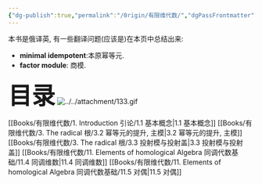 ```yaml
---
{"dg-publish":true,"permalink":"/0rigin/有限维代数/","dgPassFrontmatter":true,"created":"2024-06-26T17:06:11.909+08:00","updated":"2024-08-07T21:52:13.250+08:00"}
---
```


本书是俄译英, 有一些翻译问题(应该是)在本页中总结出来:
+ **minimal idempotent**:本原幂等元.
+ **factor module**: 商模.

<font size="7"> **目录**</font> 
![../../attachment/133.gif](/img/user/attachment/133.gif)




[[Books/有限维代数/1. Introduction 引论/1.1 基本概念\|1.1 基本概念]]
[[Books/有限维代数/3. The radical 根/3.2 幂等元的提升, 主模\|3.2 幂等元的提升, 主模]]
[[Books/有限维代数/3. The radical 根/3.3 投射模与投射盖\|3.3 投射模与投射盖]]
[[Books/有限维代数/11. Elements of homological Algebra 同调代数基础/11.4 同调维数\|11.4 同调维数]]
[[Books/有限维代数/11. Elements of homological Algebra 同调代数基础/11.5 对偶\|11.5 对偶]]